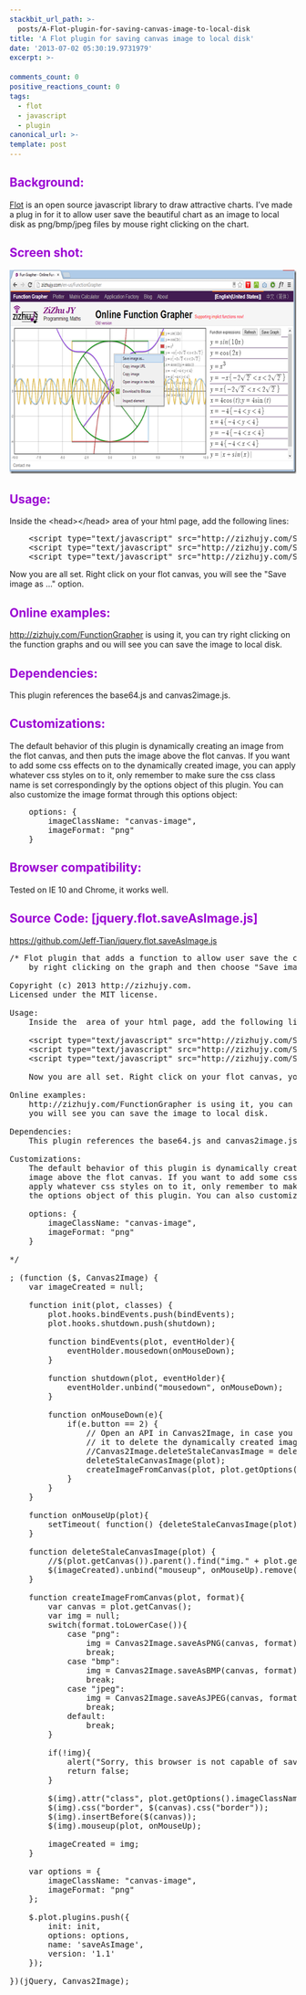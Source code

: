 ```yaml
---
stackbit_url_path: >-
  posts/A-Flot-plugin-for-saving-canvas-image-to-local-disk
title: 'A Flot plugin for saving canvas image to local disk'
date: '2013-07-02 05:30:19.9731979'
excerpt: >-
  
comments_count: 0
positive_reactions_count: 0
tags: 
  - flot
  - javascript
  - plugin
canonical_url: >-
template: post
---
```

<h2><font color="#9b00d3">Background:</font></h2>  <p><a href="http://flotcharts.org" target="_blank">Flot</a> is an open source javascript library to draw attractive charts. I’ve made a plug in for it to allow user save the beautiful chart as an image to local disk as png/bmp/jpeg files by mouse right clicking on the chart.</p>  <h2><font color="#9b00d3">Screen shot:</font></h2>  <p><a href="http://zizhujy.com/FunctionGrapher" target="_blank"><img title="A Flot plugin for saving canvas image to local disk" style="border-left-width: 0px; border-right-width: 0px; background-image: none; border-bottom-width: 0px; padding-top: 0px; padding-left: 0px; display: inline; padding-right: 0px; border-top-width: 0px" border="0" alt="A Flot plugin for saving canvas image to local disk" src="https://raw.githubusercontent.com/Jeff-Tian/blogengine.net/master/Source/BlogEngine/BlogEngine.NET/App_Data/files/image_629.png" width="663" height="357" /></a></p>  <h2><font color="#9b00d3">Usage:</font></h2>  <p>Inside the &lt;head&gt;&lt;/head&gt; area of your html page, add the following lines:</p>  <pre class="brush: html">    &lt;script type=&quot;text/javascript&quot; src=&quot;http://zizhujy.com/Scripts/base64.js&quot;&gt;&lt;/script&gt;
    &lt;script type=&quot;text/javascript&quot; src=&quot;http://zizhujy.com/Scripts/drawing/canvas2image.js&quot;&gt;&lt;/script&gt;
    &lt;script type=&quot;text/javascript&quot; src=&quot;http://zizhujy.com/Scripts/flot/jquery.flot.saveAsImage.js&quot;&gt;&lt;/script&gt;</pre>

<p>Now you are all set. Right click on your flot canvas, you will see the &quot;Save image as ...&quot; option.</p>

<h2><font color="#9b00d3">Online examples:</font></h2>

<p><a href="http://zizhujy.com/FunctionGrapher">http://zizhujy.com/FunctionGrapher</a> is using it, you can try right clicking on the function graphs and ou will see you can save the image to local disk.</p>

<h2><font color="#9b00d3">Dependencies:</font></h2>

<p>This plugin references the base64.js and canvas2image.js.</p>

<h2><font color="#9b00d3">Customizations:</font></h2>

<p>The default behavior of this plugin is dynamically creating an image from the flot canvas, and then puts the image above the flot canvas. If you want to add some css effects on to the dynamically created image, you can apply whatever css styles on to it, only remember to make sure the css class name is set correspondingly by the options object of this plugin. You can also customize the image format through this options object:</p>

<pre class="brush: javascript">    options: {
        imageClassName: &quot;canvas-image&quot;,
        imageFormat: &quot;png&quot;
    }</pre>

<h2><font color="#9b00d3">Browser compatibility:</font></h2>

<p>Tested on IE 10 and Chrome, it works well.</p>

<h2><font color="#9b00d3">Source Code: [jquery.flot.saveAsImage.js]</font></h2>

<p><a title="https://github.com/Jeff-Tian/jquery.flot.saveAsImage.js" href="https://github.com/Jeff-Tian/jquery.flot.saveAsImage.js">https://github.com/Jeff-Tian/jquery.flot.saveAsImage.js</a></p>

<pre class="brush: javascript">
/* Flot plugin that adds a function to allow user save the current graph as an image
    by right clicking on the graph and then choose "Save image as ..." to local disk.

Copyright (c) 2013 http://zizhujy.com.
Licensed under the MIT license.

Usage:
    Inside the <head></head> area of your html page, add the following lines:
    
    &lt;script type="text/javascript" src="http://zizhujy.com/Scripts/base64.js"&gt;&lt;/script&gt;
    &lt;script type="text/javascript" src="http://zizhujy.com/Scripts/drawing/canvas2image.js"&gt;&lt;/script&gt;
    &lt;script type="text/javascript" src="http://zizhujy.com/Scripts/flot/jquery.flot.saveAsImage.js"&gt;&lt;/script&gt;

    Now you are all set. Right click on your flot canvas, you will see the "Save image as ..." option.

Online examples:
    http://zizhujy.com/FunctionGrapher is using it, you can try right clicking on the function graphs and
    you will see you can save the image to local disk.

Dependencies:
    This plugin references the base64.js and canvas2image.js.

Customizations:
    The default behavior of this plugin is dynamically creating an image from the flot canvas, and then puts the 
    image above the flot canvas. If you want to add some css effects on to the dynamically created image, you can
    apply whatever css styles on to it, only remember to make sure the css class name is set correspondingly by 
    the options object of this plugin. You can also customize the image format through this options object:

    options: {
        imageClassName: "canvas-image",
        imageFormat: "png"
    }

*/

; (function ($, Canvas2Image) {    
    var imageCreated = null;

    function init(plot, classes) {
        plot.hooks.bindEvents.push(bindEvents);
        plot.hooks.shutdown.push(shutdown);

        function bindEvents(plot, eventHolder){
            eventHolder.mousedown(onMouseDown);
        }

        function shutdown(plot, eventHolder){
            eventHolder.unbind("mousedown", onMouseDown);
        }

        function onMouseDown(e){        
            if(e.button == 2) {                        
                // Open an API in Canvas2Image, in case you would need to call
                // it to delete the dynamically created image.
                //Canvas2Image.deleteStaleCanvasImage = deleteStaleCanvasImage;
                deleteStaleCanvasImage(plot);
                createImageFromCanvas(plot, plot.getOptions().imageFormat);
            }
        }
    }

    function onMouseUp(plot){
        setTimeout( function() {deleteStaleCanvasImage(plot);}, 1);
    }

    function deleteStaleCanvasImage(plot) {
        //$(plot.getCanvas()).parent().find("img." + plot.getOptions().imageClassName).unbind("mouseup", onMouseUp).remove();
        $(imageCreated).unbind("mouseup", onMouseUp).remove();
    }

    function createImageFromCanvas(plot, format){
        var canvas = plot.getCanvas();
        var img = null;
        switch(format.toLowerCase()){
            case "png":
                img = Canvas2Image.saveAsPNG(canvas, format);
                break;
            case "bmp":
                img = Canvas2Image.saveAsBMP(canvas, format);
                break;
            case "jpeg":
                img = Canvas2Image.saveAsJPEG(canvas, format);
                break;
            default:
                break;
        }

        if(!img){
            alert("Sorry, this browser is not capable of saving " + format + " files!");
            return false;
        }

        $(img).attr("class", plot.getOptions().imageClassName);
        $(img).css("border", $(canvas).css("border"));
        $(img).insertBefore($(canvas));
        $(img).mouseup(plot, onMouseUp);

        imageCreated = img;
    }

    var options = {
        imageClassName: "canvas-image",
        imageFormat: "png"
    };

    $.plot.plugins.push({
        init: init,
        options: options,
        name: 'saveAsImage',
        version: '1.1'
    });

})(jQuery, Canvas2Image);
</pre>